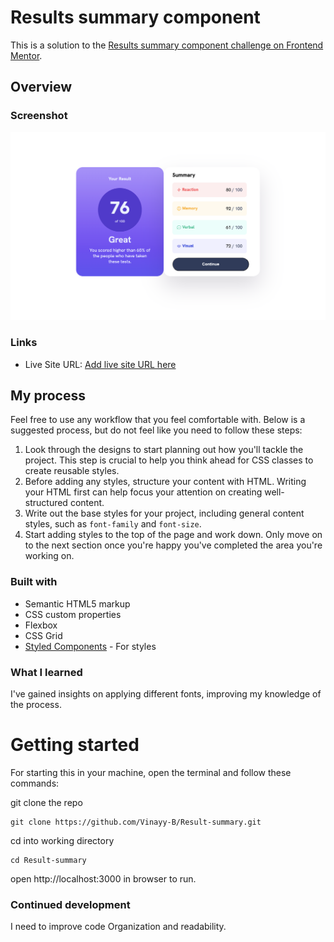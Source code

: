 # Results summary component 

This is a solution to the [Results summary component challenge on Frontend Mentor](https://www.frontendmentor.io/challenges/results-summary-component-CE_K6s0maV). 

## Overview


### Screenshot

![Result summary component](./result-summary/Screenshot.png)

### Links

- Live Site URL: [Add live site URL here](https://result-summary-page-sigma.vercel.app/)

## My process

Feel free to use any workflow that you feel comfortable with. Below is a suggested process, but do not feel like you need to follow these steps:
1. Look through the designs to start planning out how you'll tackle the project. This step is crucial to help you think ahead for CSS classes to create reusable styles.
2. Before adding any styles, structure your content with HTML. Writing your HTML first can help focus your attention on creating well-structured content.
3. Write out the base styles for your project, including general content styles, such as `font-family` and `font-size`.
4. Start adding styles to the top of the page and work down. Only move on to the next section once you're happy you've completed the area you're working on.

### Built with

- Semantic HTML5 markup
- CSS custom properties
- Flexbox
- CSS Grid
- [Styled Components](https://styled-components.com/) - For styles

### What I learned

I've gained insights on applying different fonts, improving my knowledge of the process.

# Getting started
For starting this in your machine, open the terminal and follow these commands:

git clone the repo
```
git clone https://github.com/Vinayy-B/Result-summary.git
```

cd into working directory
```
cd Result-summary
```

open http://localhost:3000 in browser to run.

### Continued development

I need to improve code Organization and readability.
